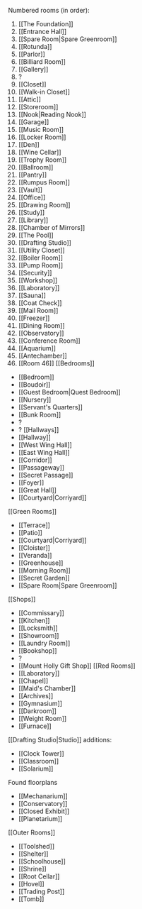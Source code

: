 Numbered rooms (in order):
1. [[The Foundation]]
2. [[Entrance Hall]]
3. [[Spare Room|Spare Greenroom]]
4. [[Rotunda]]
5. [[Parlor]]
6. [[Billiard Room]]
7. [[Gallery]]
8. ?
9. [[Closet]]
10. [[Walk-in Closet]]
11. [[Attic]]
12. [[Storeroom]]
13. [[Nook|Reading Nook]]
14. [[Garage]]
15. [[Music Room]]
16. [[Locker Room]]
17. [[Den]]
18. [[Wine Cellar]]
19. [[Trophy Room]]
20. [[Ballroom]]
21. [[Pantry]]
22. [[Rumpus Room]]
23. [[Vault]]
24. [[Office]]
25. [[Drawing Room]]
26. [[Study]]
27. [[Library]]
28. [[Chamber of Mirrors]]
29. [[The Pool]]
30. [[Drafting Studio]]
31. [[Utility Closet]]
32. [[Boiler Room]]
33. [[Pump Room]]
34. [[Security]]
35. [[Workshop]]
36. [[Laboratory]]
37. [[Sauna]]
38. [[Coat Check]]
39. [[Mail Room]]
40. [[Freezer]]
41. [[Dining Room]]
42. [[Observatory]]
43. [[Conference Room]]
44. [[Aquarium]]
45. [[Antechamber]]
46. [[Room 46]]
[[Bedrooms]]
- [[Bedroom]]
- [[Boudoir]]
- [[Guest Bedroom|Quest Bedroom]]
- [[Nursery]]
- [[Servant's Quarters]]
- [[Bunk Room]]
- ?
- ?
[[Hallways]]
- [[Hallway]]
- [[West Wing Hall]]
- [[East Wing Hall]]
- [[Corridor]]
- [[Passageway]]
- [[Secret Passage]]
- [[Foyer]]
- [[Great Hall]]
- [[Courtyard|Corriyard]]

[[Green Rooms]]
- [[Terrace]]
- [[Patio]]
- [[Courtyard|Corriyard]]
- [[Cloister]]
- [[Veranda]]
- [[Greenhouse]]
- [[Morning Room]]
- [[Secret Garden]]
- [[Spare Room|Spare Greenroom]]

[[Shops]]
- [[Commissary]]
- [[Kitchen]]
- [[Locksmith]]
- [[Showroom]]
- [[Laundry Room]]
- [[Bookshop]]
- ?
- [[Mount Holly Gift Shop]]
[[Red Rooms]]
- [[Laboratory]]
- [[Chapel]]
- [[Maid's Chamber]]
- [[Archives]]
- [[Gymnasium]]
- [[Darkroom]]
- [[Weight Room]]
- [[Furnace]]

[[Drafting Studio|Studio]] additions:
- [[Clock Tower]]
- [[Classroom]]
- [[Solarium]]

Found floorplans
- [[Mechanarium]]
- [[Conservatory]]
- [[Closed Exhibit]]
- [[Planetarium]]

[[Outer Rooms]]
- [[Toolshed]]
- [[Shelter]]
- [[Schoolhouse]]
- [[Shrine]]
- [[Root Cellar]]
- [[Hovel]]
- [[Trading Post]]
- [[Tomb]]
